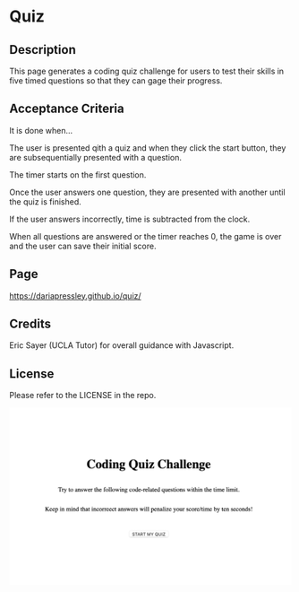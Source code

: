 # Quiz

## Description

This page generates a coding quiz challenge for users to test their skills in five timed questions so that they can gage their progress.

## Acceptance Criteria

It is done when...

The user is presented qith a quiz and when they click the start button, they are subsequentially presented with a question.

The timer starts on the first question.

Once the user answers one question, they are presented with another until the quiz is finished.

If the user answers incorrectly, time is subtracted from the clock.

When all questions are answered or the timer reaches 0, the game is over and the user can save their initial score.

## Page

https://dariapressley.github.io/quiz/

## Credits

Eric Sayer (UCLA Tutor) for overall guidance with Javascript.

## License

Please refer to the LICENSE in the repo.

![Alt text](coding-quiz.png)
